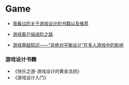 # Game 

- [我看过的关于游戏设计的书籍以及推荐](https://zhuanlan.zhihu.com/p/25168484)

- [游戏客户端进阶之路](https://zhuanlan.zhihu.com/p/74739364)

- [游戏基础知识——“非绝对平衡设计”在多人游戏中的影响](https://mp.weixin.qq.com/s/bJMtFByXvD4mU_yYjQ9Raw)

### 游戏设计书籍

- 《快乐之道-游戏设计的黄金法则》
- 《游戏设计入门》